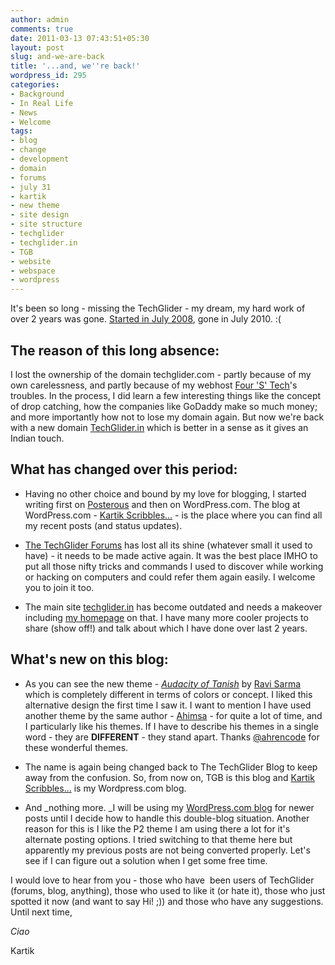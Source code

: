 ```yaml
---
author: admin
comments: true
date: 2011-03-13 07:43:51+05:30
layout: post
slug: and-we-are-back
title: '...and, we''re back!'
wordpress_id: 295
categories:
- Background
- In Real Life
- News
- Welcome
tags:
- blog
- change
- development
- domain
- forums
- july 31
- kartik
- new theme
- site design
- site structure
- techglider
- techglider.in
- TGB
- website
- webspace
- wordpress
---
```


It's been so long - missing the TechGlider - my dream, my hard work of over 2 years was gone. [Started in July 2008](/post/2008/07/31/finally-a-website-of-my-own/), gone in July 2010. :(


## The reason of this long absence:


I lost the ownership of the domain techglider.com - partly because of my own carelessness, and partly because of my webhost [Four 'S' Tech](http://fourstech.in)'s troubles. In the process, I did learn a few interesting things like the concept of drop catching, how the companies like GoDaddy make so much money; and more importantly how not to lose my domain again. But now we're back with a new domain [TechGlider.in](http://techglider.in) which is better in a sense as it gives an Indian touch.


## What has changed over this period:





	
  * Having no other choice and bound by my love for blogging, I started writing first on [Posterous](http://kartikscribbles.posterous.com/) and then on WordPress.com. The blog at WordPress.com - [Kartik Scribbles...](http://k4rtik.wordpress.com/) - is the place where you can find all my recent posts (and status updates).

	
  * [The TechGlider Forums](http://techglider.in/forums) has lost all its shine (whatever small it used to have) - it needs to be made active again. It was the best place IMHO to put all those nifty tricks and commands I used to discover while working or hacking on computers and could refer them again easily. I welcome you to join it too.

	
  * The main site [techglider.in](http://techglider.in) has become outdated and needs a makeover including [my homepage](http://techglider.in/kartik) on that. I have many more cooler projects to share (show off!) and talk about which I have done over last 2 years.




## What's new on this blog:





	
  * As you can see the new theme - _[Audacity of Tanish](http://ahren.org/code/tanish-wp)_ by [Ravi Sarma](http://ahren.org/code/) which is completely different in terms of colors or concept. I liked this alternative design the first time I saw it. I want to mention I have used another theme by the same author - [Ahimsa](http://ahren.org/code/ahimsa) - for quite a lot of time, and I particularly like his themes. If I have to describe his themes in a single word - they are **DIFFERENT** - they stand apart. Thanks [@ahrencode](http://twitter.com/ahrencode) for these wonderful themes.

	
  * The name is again being changed back to The TechGlider Blog to keep away from the confusion. So, from now on, TGB is this blog and [Kartik Scribbles...](http://k4rtik.wordpress.com) is my Wordpress.com blog.

	
  * And _nothing more. _I will be using my [WordPress.com blog](http://k4rtik.wordpress.com) for newer posts until I decide how to handle this double-blog situation. Another reason for this is I like the P2 theme I am using there a lot for it's alternate posting options. I tried switching to that theme here but apparently my previous posts are not being converted properly. Let's see if I can figure out a solution when I get some free time.


I would love to hear from you - those who have  been users of TechGlider (forums, blog, anything), those who used to like it (or hate it), those who just spotted it now (and want to say Hi! ;)) and those who have any suggestions. Until next time,

_Ciao_

Kartik
